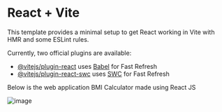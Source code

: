# React + Vite

This template provides a minimal setup to get React working in Vite with HMR and some ESLint rules.

Currently, two official plugins are available:

- [@vitejs/plugin-react](https://github.com/vitejs/vite-plugin-react/blob/main/packages/plugin-react/README.md) uses [Babel](https://babeljs.io/) for Fast Refresh
- [@vitejs/plugin-react-swc](https://github.com/vitejs/vite-plugin-react-swc) uses [SWC](https://swc.rs/) for Fast Refresh

Below is the web application BMI Calculator made using React JS 

![image](https://github.com/Kaveri-14/ReactJS/assets/79992972/9eab3880-cf15-47a0-bd2b-0c700d1ef5da)





